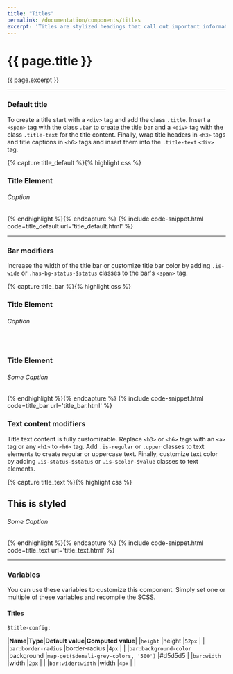 ```yaml
---
title: "Titles"
permalink: /documentation/components/titles
excerpt: 'Titles are stylized headings that call out important information or data. They are comprised of a title bar, headline, and caption. Title text styles and color can be customized.'
---
```


# {{ page.title }}
{{ page.excerpt }}


***


### Default title
To create a title start with a `<div>` tag and add the class `.title`. Insert a `<span>` tag with the class `.bar` to create the title bar and a `<div>` tag with the class `.title-text` for the title content. Finally, wrap title headers in `<h3>` tags and title captions in `<h6>` tags and insert them into the `.title-text` `<div>` tag.

{% capture title_default %}{% highlight css %}
<div class="title">
<span class="bar"></span>
<div class="title-text">
<h3>Title Element</h3>
<h6>Caption</h6>
</div>
</div>
{% endhighlight %}{% endcapture %}
{% include code-snippet.html code=title_default url='title_default.html' %}


***


### Bar modifiers
Increase the width of the title bar or customize title bar color by adding `.is-wide` or `.has-bg-status-$status` classes to the bar&#39;s `<span>` tag.

{% capture title_bar %}{% highlight css %}
<div class="title">
<span class="bar is-wide"></span>
<div class="title-text">
<h3>Title Element</h3>
<h6>Caption</h6>
</div>
</div>
<br>
<div class="title">
<span class="bar has-bg-status-success"></span>
<div class="title-text">
<h3>Title Element</h3>
<h6>Some Caption</h6>
</div>
</div>
{% endhighlight %}{% endcapture %}
{% include code-snippet.html code=title_bar url='title_bar.html' %}

### Text content modifiers
Title text content is fully customizable. Replace `<h3>` or `<h6>` tags with an `<a>` tag or any `<h1>` to `<h6>` tag. Add `.is-regular` or `.upper` classes to text elements to create regular or uppercase text. Finally, customize text color by adding `.is-status-$status` or `.is-$color-$value` classes to text elements.

{% capture title_text %}{% highlight css %}
<div class="title">
<span class="bar"></span>
<div class="title-text">
<h2 class="is-regular is-status-success">This is styled</h2>
<h6 class="upper is-grey-600">Some Caption</h6>
</div>
</div>
{% endhighlight %}{% endcapture %}
{% include code-snippet.html code=title_text url='title_text.html' %}


***


### Variables
You can use these variables to customize this component. Simply set one or multiple of these variables and recompile the SCSS.

#### Titles
`$title-config:`

|**Name**|**Type**|**Default value**|**Computed value**|
|`height`                  |height         |`52px`                                |           |
|`bar:border-radius`       |border-radius  |`4px`                                 |           |
|`bar:background-color`    |background     |`map-get($denali-grey-colors, '500')` |#d5d5d5    |
|`bar:width`               |width          |`2px`                                 |           |
|`bar:wider:width`         |width          |`4px`                                 |           |
